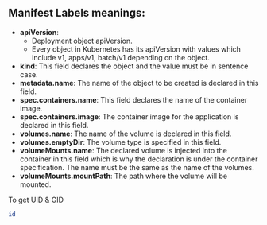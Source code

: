 ## Manifest Labels meanings:

- **apiVersion**: 
    - Deployment object apiVersion. 
    - Every object in Kubernetes has its apiVersion with values which include v1, apps/v1, batch/v1 depending on the object.
- **kind**: This field declares the object and the value must be in sentence case.
- **metadata.name**: The name of the object to be created is declared in this field.
- **spec.containers.name**: This field declares the name of the container image.
- **spec.containers.image**: The container image for the application is declared in this field.
- **volumes.name**: The name of the volume is declared in this field.
- **volumes.emptyDir**: The volume type is specified in this field.
- **volumeMounts.name**: The declared volume is injected into the container in this field which is why the declaration is under the container specification. The name must be the same as the name of the volumes.
- **volumeMounts.mountPath**: The path where the volume will be mounted.


To get UID & GID
```bash
id
```